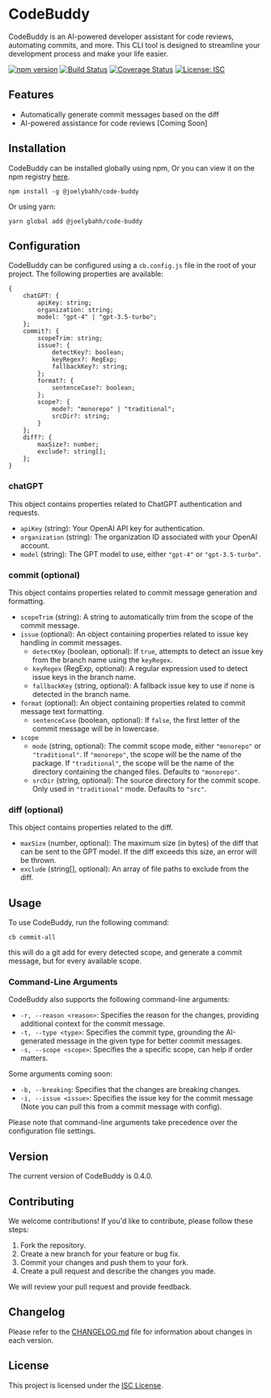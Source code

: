 # CodeBuddy

CodeBuddy is an AI-powered developer assistant for code reviews, automating commits, and more. This CLI tool is designed to streamline your development process and make your life easier.

[![npm version](https://badge.fury.io/js/%40joelybahh%2Fcode-buddy.svg)](https://www.npmjs.com/package/@joelybahh/code-buddy)
[![Build Status](https://travis-ci.com/joelybahh/code-buddy.svg?branch=main)](https://travis-ci.com/joelybahh/code-buddy)
[![Coverage Status](https://coveralls.io/repos/github/joelybahh/code-buddy/badge.svg?branch=main)](https://coveralls.io/github/joelybahh/code-buddy?branch=main)
[![License: ISC](https://img.shields.io/badge/License-ISC-blue.svg)](https://opensource.org/licenses/ISC)

## Features

-   Automatically generate commit messages based on the diff
-   AI-powered assistance for code reviews [Coming Soon]

## Installation

CodeBuddy can be installed globally using npm, Or you can view it on the npm registry [here](https://www.npmjs.com/package/@joelybahh/code-buddy).

```
npm install -g @joelybahh/code-buddy
```

Or using yarn:

```
yarn global add @joelybahh/code-buddy
```

## Configuration

CodeBuddy can be configured using a `cb.config.js` file in the root of your project. The following properties are available:

```
{
    chatGPT: {
        apiKey: string;
        organization: string;
        model: "gpt-4" | "gpt-3.5-turbo";
    };
    commit?: {
        scopeTrim: string;
        issue?: {
            detectKey?: boolean;
            keyRegex?: RegExp;
            fallbackKey?: string;
        };
        format?: {
            sentenceCase?: boolean;
        };
        scope?: {
            mode?: "monorepo" | "traditional";
            srcDir?: string;
        }
    };
    diff?: {
        maxSize?: number;
        exclude?: string[];
    };
}
```

### chatGPT

This object contains properties related to ChatGPT authentication and requests.

-   `apiKey` (string): Your OpenAI API key for authentication.
-   `organization` (string): The organization ID associated with your OpenAI account.
-   `model` (string): The GPT model to use, either `"gpt-4"` or `"gpt-3.5-turbo"`.

### commit (optional)

This object contains properties related to commit message generation and formatting.

-   `scopeTrim` (string): A string to automatically trim from the scope of the commit message.
-   `issue` (optional): An object containing properties related to issue key handling in commit messages.
    -   `detectKey` (boolean, optional): If `true`, attempts to detect an issue key from the branch name using the `keyRegex`.
    -   `keyRegex` (RegExp, optional): A regular expression used to detect issue keys in the branch name.
    -   `fallbackKey` (string, optional): A fallback issue key to use if none is detected in the branch name.
-   `format` (optional): An object containing properties related to commit message text formatting.
    -   `sentenceCase` (boolean, optional): If `false`, the first letter of the commit message will be in lowercase.
-   `scope`
    -   `mode` (string, optional): The commit scope mode, either `"monorepo"` or `"traditional"`. If `"monorepo"`, the scope will be the name of the package. If `"traditional"`, the scope will be the name of the directory containing the changed files. Defaults to `"monorepo"`.
    -   `srcDir` (string, optional): The source directory for the commit scope. Only used in `"traditional"` mode. Defaults to `"src"`.

### diff (optional)

This object contains properties related to the diff.

-   `maxSize` (number, optional): The maximum size (in bytes) of the diff that can be sent to the GPT model. If the diff exceeds this size, an error will be thrown.
-   `exclude` (string[], optional): An array of file paths to exclude from the diff.

## Usage

To use CodeBuddy, run the following command:

```
cb commit-all
```

this will do a git add for every detected scope, and generate a commit message, but for every available scope.

### Command-Line Arguments

CodeBuddy also supports the following command-line arguments:

-   `-r, --reason <reason>`: Specifies the reason for the changes, providing additional context for the commit message.
-   `-t, --type <type>`: Specifies the commit type, grounding the AI-generated message in the given type for better commit messages.
-   `-s, --scope <scope>`: Specifies the a specific scope, can help if order matters.

Some arguments coming soon:

-   `-b, --breaking`: Specifies that the changes are breaking changes.
-   `-i, --issue <issue>`: Specifies the issue key for the commit message (Note you can pull this from a commit message with config).

Please note that command-line arguments take precedence over the configuration file settings.

## Version

The current version of CodeBuddy is 0.4.0.

## Contributing

We welcome contributions! If you'd like to contribute, please follow these steps:

1. Fork the repository.
2. Create a new branch for your feature or bug fix.
3. Commit your changes and push them to your fork.
4. Create a pull request and describe the changes you made.

We will review your pull request and provide feedback.

## Changelog

Please refer to the [CHANGELOG.md](CHANGELOG.md) file for information about changes in each version.

## License

This project is licensed under the [ISC License](LICENSE).
